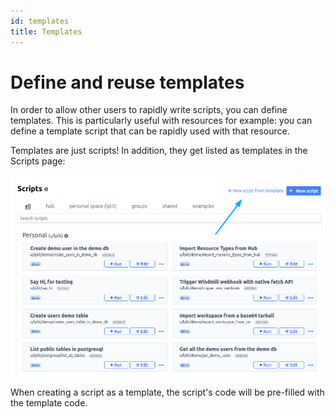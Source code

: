 ```yaml
---
id: templates
title: Templates
---
```


# Define and reuse templates

In order to allow other users to rapidly write scripts, you can define
templates. This is particularly useful with resources for example: you can
define a template script that can be rapidly used with that resource.

Templates are just scripts! In addition, they get listed as templates in the
Scripts page:

![Add from template](../assets/how_to/add_from_template.png)

When creating a script as a template, the script's code will be pre-filled with
the template code.
